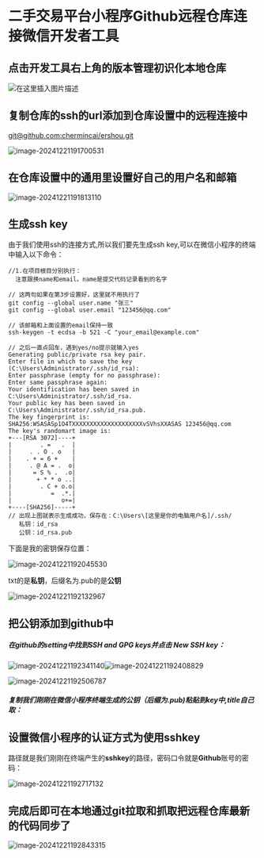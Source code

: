# 二手交易平台小程序Github远程仓库连接微信开发者工具

## 点击开发工具右上角的版本管理初识化本地仓库

![在这里插入图片描述](https://i-blog.csdnimg.cn/blog_migrate/98cd9a51c940d529c5be02145972a3e5.png)

## 复制仓库的ssh的url添加到仓库设置中的远程连接中

[git@github.com:chermincai/ershou.git](git@github.com:chermincai/ershou.git)

![image-20241221191700531](https://cdn.jsdelivr.net/gh/chermincai/Typora_images@master/img/20241224124757916.png)

## 在仓库设置中的通用里设置好自己的用户名和邮箱

![image-20241221191813110](https://cdn.jsdelivr.net/gh/chermincai/Typora_images@master/img/20241224124804734.png)

## 生成ssh key

由于我们使用ssh的连接方式,所以我们要先生成ssh key,可以在微信小程序的终端中输入以下命令：

```shell
//1.在项目根目分别执行：
  注意跟换name和email。name是提交代码记录看到的名字
 
// 这两句如果在第3步设置好，这里就不用执行了
git config --global user.name "张三"
git config --global user.email "123456@qq.com"
 
// 该邮箱和上面设置的email保持一致
ssh-keygen -t ecdsa -b 521 -C "your_email@example.com"
 
// 之后一直点回车，遇到yes/no提示就输入yes
Generating public/private rsa key pair.
Enter file in which to save the key (C:\Users\Administrator/.ssh/id_rsa):
Enter passphrase (empty for no passphrase):
Enter same passphrase again:
Your identification has been saved in C:\Users\Administrator/.ssh/id_rsa.
Your public key has been saved in C:\Users\Administrator/.ssh/id_rsa.pub.
The key fingerprint is:
SHA256:WSASASp1O4TXXXXXXXXXXXXXXXXXXXXvSVhsXXASAS 123456@qq.com
The key's randomart image is:
+---[RSA 3072]----+
|        . =   .  |
|     . . O . o   |
|    . + = 6 +    |
|     . @ A = .  o|
|      = S % .  .o|
|       + * * o ..|
|        . C + o.o|
|           =  .*.|
|              o+=|
+----[SHA256]-----+
// 出现上图就表示生成成功，保存在：C:\Users\[这里是你的电脑用户名]/.ssh/
   私钥：id_rsa
   公钥：id_rsa.pub

```

下面是我的密钥保存位置：

![image-20241221192045530](https://cdn.jsdelivr.net/gh/chermincai/Typora_images@master/img/20241224124811549.png)

txt的是**私钥**，后缀名为.pub的是**公钥**

![image-20241221192132967](https://cdn.jsdelivr.net/gh/chermincai/Typora_images@master/img/20241224124815525.png)

## 把公钥添加到github中

##### 在github的setting中找到SSH and GPG keys并点击 New SSH key：

![image-20241221192341140](https://cdn.jsdelivr.net/gh/chermincai/Typora_images@master/img/20241224124821679.png)![image-20241221192408829](https://cdn.jsdelivr.net/gh/chermincai/Typora_images@master/img/20241224124830192.png)

![image-20241221192506787](https://cdn.jsdelivr.net/gh/chermincai/Typora_images@master/img/20241224124850628.png)

##### 复制我们刚刚在微信小程序终端生成的**公钥**（后缀为.pub)粘贴到key中,title自己取：

##  设置微信小程序的认证方式为使用sshkey

路径就是我们刚刚在终端产生的**sshkey**的路径，密码口令就是**Github**账号的密码：

![image-20241221192717132](https://cdn.jsdelivr.net/gh/chermincai/Typora_images@master/img/20241224124856639.png)

##  完成后即可在本地通过git拉取和抓取把远程仓库最新的代码同步了

![image-20241221192843315](https://cdn.jsdelivr.net/gh/chermincai/Typora_images@master/img/20241224124901410.png)